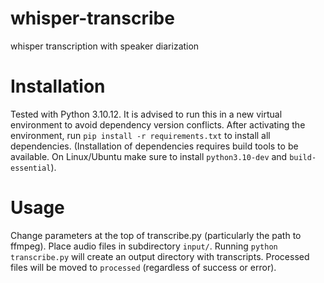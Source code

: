 # whisper-transcribe
whisper transcription with speaker diarization

# Installation
Tested with Python 3.10.12. It is advised to run this in a new virtual environment to avoid dependency version conflicts. After activating the environment, run `pip install -r requirements.txt` to install all dependencies. (Installation of dependencies requires build tools to be available. On Linux/Ubuntu make sure to install `python3.10-dev` and `build-essential`).

# Usage
Change parameters at the top of transcribe.py (particularly the path to ffmpeg). Place audio files in subdirectory `input/`. Running `python transcribe.py` will create an output directory with transcripts. Processed files will be moved to `processed` (regardless of success or error).
